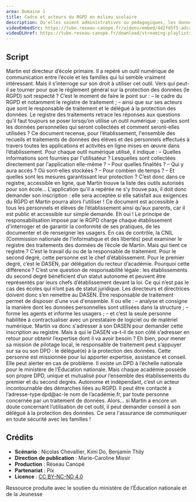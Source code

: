```yaml
---
area: Domaine 1
title: Cadre et acteurs du RGPD en milieu scolaire
description: Qu'elles soient administratives ou pédagogiques, les données à caractère personnel des élèves doivent être protégées. Le registre de traitement des données personnelles est un outil central au respect du RGPD en milieu scolaire. Prêt à en savoir plus ?
videoEmbedSrc: https://tube.reseau-canope.fr/videos/embed/4d2fd5f5-adca-4ccb-9208-a4796f68d038
videoDLHref: https://tube.reseau-canope.fr/download/streaming-playlists/hls/videos/4d2fd5f5-adca-4ccb-9208-a4796f68d038-1080-fragmented.mp4
---
```


## Script

Martin est directeur d’école primaire. Il a repéré un outil numérique de communication entre l’école et les familles qui lui semble vraiment intéressant. Mais il s’interroge sur son droit à utiliser cet outil.
Vers qui peut-il se tourner pour que le règlement général sur la protection des données
(le RGPD) soit respecté ?
C’est le moment de faire le point sur :
– le cadre du RGPD et notamment le registre de traitement ;
– ainsi que sur ses acteurs que sont le responsable de traitement et le délégué à la protection des données.
Le registre des traitements retrace les réponses aux questions qu’il faut toujours se poser lorsqu’on utilise un outil numérique : quelles sont les données personnelles qui seront collectées et comment seront-elles utilisées ?
Ce document recense, pour l’établissement, l'ensemble des recueils et traitements de données des élèves et des personnels effectués à travers toutes les applications et activités en ligne mises en œuvre dans l’établissement.
Pour chaque outil numérique utilisé, il indique :
– Quelles informations sont fournies par l'utilisateur ? Lesquelles sont collectées directement par l'application elle-même ?
– Pour quelles finalités ?
– Qui y aura accès ? Où sont-elles stockées ?
– Pour combien de temps ?
– Et quelles sont les mesures garantissant leur protection ?
C’est donc dans ce registre, accessible en ligne, que Martin trouve la liste des outils autorisés pour son école…
L'application qu'il a repérée ne s'y trouve pas, il doit donc demander son inscription : elle sera acceptée si elle satisfait aux exigences du RGPD et Martin pourra alors l'utiliser !
Ce document est accessible à tous les personnels et élèves de l’établissement ainsi qu’aux parents, car il est public et accessible sur simple demande.
Eh oui ! Le principe de responsabilisation imposé par le RGPD charge chaque établissement d'interroger et de garantir la conformité de ses pratiques, de les documenter et de renseigner les usagers.
En cas de contrôle, la CNIL (Commission nationale de l’informatique et des libertés) peut examiner le registre des traitements des données de l’école de Martin.
Mais qui tient ce registre ? C’est le travail du ou de la responsable de traitement. Pour le second degré, cette personne est le chef d’établissement. Pour le premier degré, c’est le DASEN, par délégation du recteur d’académie.
Pourquoi cette différence ?
C’est une question de responsabilité légale : les établissements du second degré bénéficient d’un statut autonome et peuvent être représentés par leurs chefs d’établissement devant la loi. Ce qui n’est pas le cas des écoles qui n’ont pas de statut juridique. Les directeurs et directrices doivent donc s’en remettre au DASEN.
Être responsable de traitement permet de disposer d'une vue d'ensemble. Il ou elle :
– analyse et consigne la manière dont les données personnelles sont utilisées dans la structure ;
– forme les agents et informe les usagers ;
– et c’est la seule personne habilitée à contractualiser avec un prestataire de logiciel ou de matériel numérique.
Martin va donc s'adresser à son DASEN pour demander cette inscription au registre.
Mais à qui le DASEN va-t-il de son côté s’adresser en retour pour obtenir l’expertise dont il va avoir besoin ?
Eh bien, pour mener sa mission de pilotage local, le responsable de traitement peut s’appuyer sur sa ou son DPD : le délégué(e) à la protection des données. Cette personne est missionnée pour lui apporter expertise, assistance et conseil. Elle peut alerter en cas de problème.
Il existe un DPD à l’échelle nationale pour le ministère de l’Éducation nationale. Mais chaque académie possède son propre DPD, unique et mutualisé pour l’ensemble des établissements du premier et du second degrés.
Autonome et indépendant, c’est un acteur incontournable des démarches liées au RGPD.
Il peut être contacté à l’adresse-type dpd@ac-le nom de l’académie.fr, par toute personne concernée par un traitement de données.
Alors… si Martin a encore un doute concernant l’utilisation de cet outil, il peut demander conseil à son délégué à la protection des données. Ce sera l'assurance de communiquer en toute sécurité avec les familles !

## Crédits

- **Scénario** : Nicolas Chevallier, Kimi Do, Benjamin Thily
- **Direction de publication** : Marie-Caroline Missir
- **Production** : Réseau Canopé
- **Partenariat** : Pix
- **Licence** : [CC BY-NC-ND 4.0](https://creativecommons.org/licenses/by-nc-nd/4.0/deed.fr)

Ressource produite avec le soutien du ministère de l’Éducation nationale et de la Jeunesse
